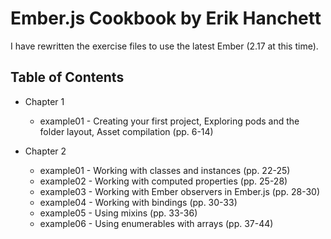 # Ember.js Cookbook by Erik Hanchett

I have rewritten the exercise files to use the latest Ember (2.17 at this time).

## Table of Contents

- Chapter 1

    - example01 - Creating your first project, Exploring pods and the folder layout, Asset compilation (pp. 6-14)

- Chapter 2

    - example01 - Working with classes and instances (pp. 22-25)
    - example02 - Working with computed properties (pp. 25-28)
    - example03 - Working with Ember observers in Ember.js (pp. 28-30)
    - example04 - Working with bindings (pp. 30-33)
    - example05 - Using mixins (pp. 33-36)
    - example06 - Using enumerables with arrays (pp. 37-44)